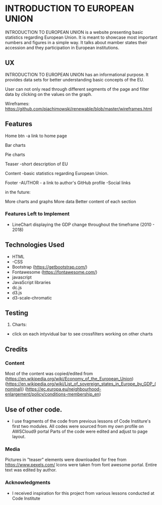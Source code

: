 # INTRODUCTION TO EUROPEAN UNION

INTRODUCTION TO EUROPEAN UNION is a website presenting basic statistics regarding European Union. 
It is meant to showcase most important numbers and figures in a simple way. 
It talks about mamber states their accession and they participation in European institutions. 

## UX

INTRODUCTION TO EUROPEAN UNION has an informational purpose.
It provides data sets for better understanding basic concepts of the EU.

User can not only read through different segments of the page and filter data by clicking on the values on the graph. 

Wireframes:
https://github.com/pjachimowski/renewable/blob/master/wireframes.html

## Features

Home btn
-a link to home page

Bar charts

Pie charts

Teaser
-short description of EU 

Content
-basic statistics regarding European Union. 

Footer
-AUTHOR - a link to author's GitHub profile
-Social links


in the future:

More charts and graphs
More data
Better content of each section

### Features Left to Implement
- LineChart displaying the GDP change throughout the timeframe (2010 - 2018)

## Technologies Used

- HTML
- -CSS
- Bootstrap (https://getbootstrap.com/)
- Fontawesome (https://fontawesome.com/)
- javascript
- JavaScript libraries
- dc.js
- d3.js
- d3-scale-chromatic

## Testing

1. Charts:
- click on each intyvidual bar to see crossfilters working on other charts


## Credits

### Content
Most of the content was copied/edited from 
(https://en.wikipedia.org/wiki/Economy_of_the_European_Union)
(https://en.wikipedia.org/wiki/List_of_sovereign_states_in_Europe_by_GDP_(nominal))
(https://ec.europa.eu/neighbourhood-enlargement/policy/conditions-membership_en)

## Use of other code.
- I use fragments of the code from previous lessons of Code Institure's first two modules.
All codes were sourced from my own profile on AWSCloud9 portal
Parts of the code were edited and adjust to page layout.

### Media
Pictures in "teaser" elements were downloaded for free from https://www.pexels.com/
Icons were taken from font awesome portal.
Entire text was edited by author.

### Acknowledgments

- I received inspiration for this project from various lessons conducted at Code Institute